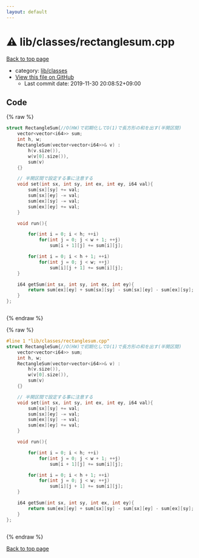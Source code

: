 ```yaml
---
layout: default
---
```


<!-- mathjax config similar to math.stackexchange -->
<script type="text/javascript" async
  src="https://cdnjs.cloudflare.com/ajax/libs/mathjax/2.7.5/MathJax.js?config=TeX-MML-AM_CHTML">
</script>
<script type="text/x-mathjax-config">
  MathJax.Hub.Config({
    TeX: { equationNumbers: { autoNumber: "AMS" }},
    tex2jax: {
      inlineMath: [ ['$','$'] ],
      processEscapes: true
    },
    "HTML-CSS": { matchFontHeight: false },
    displayAlign: "left",
    displayIndent: "2em"
  });
</script>

<script type="text/javascript" src="https://cdnjs.cloudflare.com/ajax/libs/jquery/3.4.1/jquery.min.js"></script>
<script src="https://cdn.jsdelivr.net/npm/jquery-balloon-js@1.1.2/jquery.balloon.min.js" integrity="sha256-ZEYs9VrgAeNuPvs15E39OsyOJaIkXEEt10fzxJ20+2I=" crossorigin="anonymous"></script>
<script type="text/javascript" src="../../../assets/js/copy-button.js"></script>
<link rel="stylesheet" href="../../../assets/css/copy-button.css" />


# :warning: lib/classes/rectanglesum.cpp

<a href="../../../index.html">Back to top page</a>

* category: <a href="../../../index.html#1a2816715ae26fbd9c4a8d3f916105a3">lib/classes</a>
* <a href="{{ site.github.repository_url }}/blob/master/lib/classes/rectanglesum.cpp">View this file on GitHub</a>
    - Last commit date: 2019-11-30 20:08:52+09:00




## Code

<a id="unbundled"></a>
{% raw %}
```cpp
struct RectangleSum{//O(HW)で初期化してO(1)で長方形の和を出す(半開区間)
    vector<vector<i64>> sum;
    int h, w;
    RectangleSum(vector<vector<i64>>& v) :
        h(v.size()),
        w(v[0].size()),
        sum(v)
    {}

    // 半開区間で設定する事に注意する
    void set(int sx, int sy, int ex, int ey, i64 val){
        sum[sx][sy] += val;
        sum[sx][ey] -= val;
        sum[ex][sy] -= val;
        sum[ex][ey] += val;
    }

    void run(){

        for(int i = 0; i < h; ++i)
            for(int j = 0; j < w + 1; ++j)
                sum[i + 1][j] += sum[i][j];

        for(int i = 0; i < h + 1; ++i)
            for(int j = 0; j < w; ++j)
                sum[i][j + 1] += sum[i][j];
    }

    i64 getSum(int sx, int sy, int ex, int ey){
        return sum[ex][ey] + sum[sx][sy] - sum[sx][ey] - sum[ex][sy];
    }
};



```
{% endraw %}

<a id="bundled"></a>
{% raw %}
```cpp
#line 1 "lib/classes/rectanglesum.cpp"
struct RectangleSum{//O(HW)で初期化してO(1)で長方形の和を出す(半開区間)
    vector<vector<i64>> sum;
    int h, w;
    RectangleSum(vector<vector<i64>>& v) :
        h(v.size()),
        w(v[0].size()),
        sum(v)
    {}

    // 半開区間で設定する事に注意する
    void set(int sx, int sy, int ex, int ey, i64 val){
        sum[sx][sy] += val;
        sum[sx][ey] -= val;
        sum[ex][sy] -= val;
        sum[ex][ey] += val;
    }

    void run(){

        for(int i = 0; i < h; ++i)
            for(int j = 0; j < w + 1; ++j)
                sum[i + 1][j] += sum[i][j];

        for(int i = 0; i < h + 1; ++i)
            for(int j = 0; j < w; ++j)
                sum[i][j + 1] += sum[i][j];
    }

    i64 getSum(int sx, int sy, int ex, int ey){
        return sum[ex][ey] + sum[sx][sy] - sum[sx][ey] - sum[ex][sy];
    }
};



```
{% endraw %}

<a href="../../../index.html">Back to top page</a>

